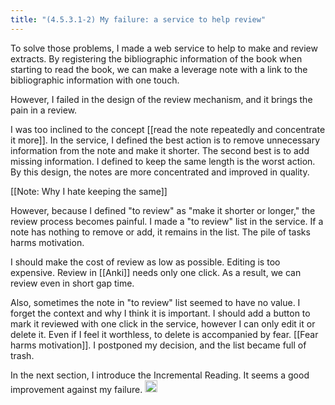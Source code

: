 ```yaml
---
title: "(4.5.3.1-2) My failure: a service to help review"
---
```


To solve those problems, I made a web service to help to make and review extracts. By registering the bibliographic information of the book when starting to read the book, we can make a leverage note with a link to the bibliographic information with one touch.

However, I failed in the design of the review mechanism, and it brings the pain in a review.

I was too inclined to the concept [[read the note repeatedly and concentrate it more]]. In the service, I defined the best action is to remove unnecessary information from the note and make it shorter. The second best is to add missing information. I defined to keep the same length is the worst action. By this design, the notes are more concentrated and improved in quality.

[[Note: Why I hate keeping the same]]

However, because I defined "to review" as "make it shorter or longer," the review process becomes painful. I made a "to review" list in the service. If a note has nothing to remove or add, it remains in the list. The pile of tasks harms motivation.

I should make the cost of review as low as possible. Editing is too expensive. Review in [[Anki]] needs only one click. As a result, we can review even in short gap time.

Also, sometimes the note in "to review" list seemed to have no value. I forget the context and why I think it is important. I should add a button to mark it reviewed with one click in the service, however I can only edit it or delete it. Even if I feel it worthless, to delete is accompanied by fear. [[Fear harms motivation]]. I postponed my decision, and the list became full of trash.

In the next section, I introduce the Incremental Reading. It seems a good improvement against my failure.
<img src='https://scrapbox.io/api/pages/nishio/en/icon' alt='en.icon' height="19.5"/>